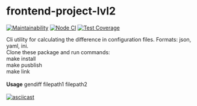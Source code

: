 # frontend-project-lvl2
[![Maintainability](https://api.codeclimate.com/v1/badges/d610a6ad463e029cd28b/maintainability)](https://codeclimate.com/github/MariaChumerina/frontend-project-lvl2/maintainability)
[![Node CI](https://github.com/MariaChumerina/frontend-project-lvl2/workflows/Node%20CI/badge.svg)](https://github.com/MariaChumerina/frontend-project-lvl2/actions)
[![Test Coverage](https://api.codeclimate.com/v1/badges/d610a6ad463e029cd28b/test_coverage)](https://codeclimate.com/github/MariaChumerina/frontend-project-lvl2/test_coverage)

Cli utility for calculating the difference in configuration files. Formats: json, yaml, ini.
<br/>
Clone these package and run commands:
<br/>
make install<br/>
make pusblish<br/>
make link<br/>
<br/>
<b>Usage</b>
gendiff filepath1 filepath2<br/>
<br/>
[![asciicast](https://asciinema.org/a/W3PCE5mJwnjcErTscaMEp6NiS.svg)](https://asciinema.org/a/W3PCE5mJwnjcErTscaMEp6NiS)
